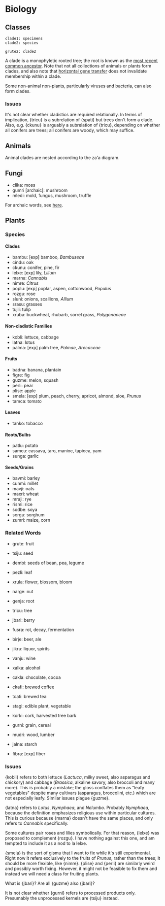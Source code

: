 # Biology

## Classes

    clade1: specimens
    clade2: species

    grute2: clade2

A clade is a monophyletic rooted tree; the root is known as the [most recent
common ancestor](https://en.wikipedia.org/wiki/Most_recent_common_ancestor).
Note that not all collections of animals or plants form clades, and also
note that [horizontal gene
transfer](https://en.wikipedia.org/wiki/Horizontal_gene_transfer) does not
invalidate membership within a clade.

Some non-animal non-plants, particularly viruses and bacteria, can also form
clades.

### Issues

It's not clear whether cladistics are required relationally. In terms of
implication, {tricu} is a subrelation of {spati} but trees don't form a clade.
Also, e.g. {ckunu} is arguably a subrelation of {tricu}, depending on whether
all conifers are trees; all conifers are woody, which may suffice.

## Animals

Animal clades are nested according to the za'a diagram.

## Fungi

* clika: moss
* gumri [archaic]: mushroom
* mledi: mold, fungus, mushroom, truffle

For archaic words, see [here](https://mw.lojban.org/papri/resurrected_gismu).

## Plants

### Species

#### Clades

* bambu: [exp] bamboo, *Bambuseae*
* cindu: oak
* ckunu: conifer, pine, fir
* lelxe: [exp] lily, *Lilium*
* marna: *Cannabis*
* nimre: *Citrus*
* poplu: [exp] poplar, aspen, cottonwood, *Populus*
* rozgu: rose
* sluni: onions, scallions, *Allium*
* srasu: grasses
* tujli: tulip
* xruba: buckwheat, rhubarb, sorrel grass, *Polygonaceae*

#### Non-cladistic Families

* kobli: lettuce, cabbage
* latna: lotus
* palma: [exp] palm tree, *Palmae*, *Arecaceae*

#### Fruits

* badna: banana, plantain
* figre: fig
* guzme: melon, squash
* perli: pear
* plise: apple
* smela: [exp] plum, peach, cherry, apricot, almond, sloe, *Prunus*
* tamca: tomato

#### Leaves

* tanko: tobacco

#### Roots/Bulbs

* patlu: potato
* samcu: cassava, taro, manioc, tapioca, yam
* sunga: garlic

#### Seeds/Grains

* bavmi: barley
* cunmi: millet
* mavji: oats
* maxri: wheat
* mraji: rye
* rismi: rice
* sodbe: soya
* sorgu: sorghum
* zumri: maize, corn

### Related Words

* grute: fruit
* tsiju: seed
* dembi: seeds of bean, pea, legume
* pezli: leaf
* xrula: flower, blossom, bloom
* narge: nut
* genja: root

* tricu: tree
* jbari: berry

* fusra: rot, decay, fermentation
* birje: beer, ale
* jikru: liquor, spirits
* vanju: wine
* xalka: alcohol
* cakla: chocolate, cocoa
* ckafi: brewed coffee
* tcati: brewed tea

* stagi: edible plant, vegetable
* korki: cork, harvested tree bark
* gurni: grain, cereal
* mudri: wood, lumber
* jalna: starch
* fibra: [exp] fiber

### Issues

{kobli} refers to both lettuce (*Lactuca*, milky sweet, also asparagus and
chickory) and cabbage (*Brassica*, alkaline savory, also broccoli and many
more). This is probably a mistake; the gloss conflates them as "leafy
vegetables" despite many cultivars (asparagus, broccolini, etc.) which are not
especially leafy. Similar issues plague {guzme}.

{latna} refers to *Lotus*, *Nymphaea*, and *Nelumbo*. Probably *Nymphaea*,
because the definition emphasizes religious use within particular cultures.
This is curious because {marna} doesn't have the same places, and only refers
to *Cannabis* specifically.

Some cultures pair roses and lilies symbolically. For that reason, {lelxe} was
proposed to complement {rozgu}. I have nothing against this one, and am tempted
to include it as a nod to la lelxe.

{smela} is the sort of gismu that I want to fix while it's still experimental.
Right now it refers exclusively to the fruits of *Prunus*, rather than the
trees; it should be more flexible, like {nimre}. {plise} and {perli} are
similarly weird and possibly worth fixing. However, it might not be feasible
to fix them and instead we will need a class for fruiting plants.

What is {jbari}? Are all {guzme} also {jbari}?

It is not clear whether {gurni} refers to processed products only. Presumably
the unprocessed kernels are {tsiju} instead.
